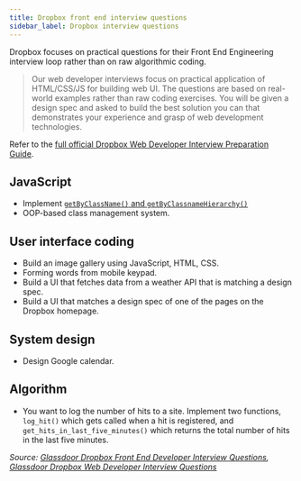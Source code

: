 ```yaml
---
title: Dropbox front end interview questions
sidebar_label: Dropbox interview questions
---
```


Dropbox focuses on practical questions for their Front End Engineering interview loop rather than on raw algorithmic coding.

> Our web developer interviews focus on practical application of HTML/CSS/JS for building web UI. The questions are based on real-world examples rather than raw coding exercises. You will be given a design spec and asked to build the best solution you can that demonstrates your experience and grasp of web development technologies.

Refer to the [full official Dropbox Web Developer Interview Preparation Guide](/companies/dropbox.pdf).

## JavaScript

- Implement [`getByClassName()` and `getByClassnameHierarchy()`](https://leetcode.com/discuss/interview-question/427896/Dropbox-or-Phone-Screen-or-Implement-getByClassName-and-getByClassnameHierarchy)
- OOP-based class management system.

## User interface coding

- Build an image gallery using JavaScript, HTML, CSS.
- Forming words from mobile keypad.
- Build a UI that fetches data from a weather API that is matching a design spec.
- Build a UI that matches a design spec of one of the pages on the Dropbox homepage.

## System design

- Design Google calendar.

## Algorithm

- You want to log the number of hits to a site. Implement two functions, `log_hit()` which gets called when a hit is registered, and `get_hits_in_last_five_minutes()` which returns the total number of hits in the last five minutes.

_Source: [Glassdoor Dropbox Front End Developer Interview Questions](https://www.glassdoor.sg/Interview/Dropbox-Front-End-Developer-Interview-Questions-EI_IE415350.0,7_KO8,27.htm), [Glassdoor Dropbox Web Developer Interview Questions](https://www.glassdoor.sg/Interview/Dropbox-Web-Developer-Interview-Questions-EI_IE415350.0,7_KO8,21.htm?filter.jobTitleFTS=Web+Developer)_
